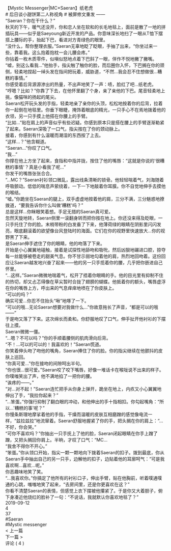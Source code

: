 <br/>
【Mystic Messenger|MC×Saeran】纸老虎<br/>
# 后日谈小甜饼第二人称视角 # 被屏修文重发 ——<br/>
“Saeran？你在干什么？”<br/>
秋天的下午，暖气还没开，你和恋人坐在软和的长毛地毯上，面前是散了一地的拼插玩具——似乎是Saeyoung新近开发的产品。你意味深长地扫了一眼从T恤下摆搭上腰际的手，抬起下巴，看进对方青绿色的眼里。<br/>
“没什么，帮你整理衣服。”Saeran无辜地眨了眨眼，手抽了出来，“你坐过来一些，靠着我。这么抱着抱枕一会儿腰会疼。”<br/>
你拈着一枚木质零件，似嗔似怒地点着下巴斜了一眼，佯作不悦地撇了撇嘴。<br/>
“嘘，别这么看我...”他抬手，指尖触了触你的脸，而后圈你入怀，下巴搁在你的颈侧，轻柔地捏起一绰头发在指间把玩着，威胁道，“不然...我会忍不住想做很...糟糕的事情。”<br/>
你感受着后背源源渗出的热量，不出声地笑了一声：啧，脸红了吧...纸老虎。<br/>
“哼嗯？比如？”你靠了下去，在他怀里翻了个身，亲了亲他的下巴。尾音轻柔地上挑，像猫咪的扬起的尾尖。<br/>
Saeran松开玩头发的手指，轻柔地亲了亲你的头顶，松松地按着你的后背，拉着你一起倒在地毯里。你垂下眼睫，掩饰着眼底的精光，一只手心不在焉地拨着他的衣领，另一只手摸上他搭在你腰上的手臂。<br/>
“比如...”贴在肩上的声音似乎有些迟疑。你感到原本只是搭在腰上的手臂逐渐勒紧了起来。Saeran深吸了一口气，指尖按在了你的颈动脉上。<br/>
接着，你感到有什么温暖而潮湿的东西按了上去。<br/>
“这样...？”他含糊道。<br/>
“Saeran...”你叹了口气。<br/>
“我...”<br/>
你撑在他上方坐了起来，食指和中指并拢，按住了他的嘴唇：“这就是你说的'很糟糕的事情'？真是小看我了呢...”<br/>
你发干的嘴唇张张合合。<br/>
“...MC？”Saeran衬衫领口微乱，露出线条清晰的锁骨。他轻轻喘着气，刘海随着呼吸颤动。低低的喘息声萦绕着，一下一下地敲着你耳膜。你不自觉地伸手去摸他的喉结。<br/>
“嘘。”你跪坐在Saeran的腿上，双手虚虚地按着他的肩，三分不满，三分魅惑地撩拨道，“要我告诉你什么叫做'糟糕'吗？”<br/>
总是这样...你眯眼笑着想。手足无措的Saeran真可爱。<br/>
忽然天旋地转，Saeran侧里一滚翻身转而把你按在地上。你还没来得及眨眼，一只手托住了你的脸。末梢带粉的白发垂了下来，他薄荷绿的眼睛在阴影里闪闪发亮，眼底翻滚着的欲望像台风登陆时的海面。它们在你的视野里快速放大...你的视野黑了下来。<br/>
是Saeran伸手遮住了你的眼睛，他的吻落了下来。<br/>
开始是小心翼翼地碰触，接着是试探性地舔吻和吸吮，然后凶狠地碾进口腔，掠夺每一丝能够被卷走的甜美气息。你不甘示弱地勾着他的肩，热烈地回吻着。这份回应让Saeran越发地兴奋了起来——他的另一只手揽着你的腰，几乎把你嵌进自己怀里。<br/>
“...这样。”Saeran微微地喘着气，松开了捂着你眼睛的手。他的目光里有抑制不住的热切，却又忐忑得像在草尖暂时合拢了翅膀的蝴蝶。他抵着你的额头，嘴唇虚浮在你的嘴唇上方，呼出来的气息痒痒地喷在了你皮肤上。<br/>
“可以的吗？”<br/>
确实可爱...你忍不住抬头“啾”地啄了一下。<br/>
“可以的哦...无论Saeran想要对我做什么...”你故意拖长了声音，“都是可以的哦——”<br/>
于是吻又落了下来。这次绵长而柔和。你舒服地叹了口气，伸手扯开他衬衫的下摆往上摸。<br/>
Saeran微微一僵。<br/>
“...嗯？不可以吗？”你的手顺着腰侧的肌肉滑向后背。<br/>
“不！...可以的可以的！我喜欢的！”Saeran慌道。<br/>
你笑着伸头吻了吻他的嘴角，Saeran捧住了你的脸。你的指尖继续在他颤抖的皮肤上巡回。<br/>
“你真可爱...”你在接吻的间隙呵出半句。<br/>
“你也很...很可爱。”Saeran咬了咬下嘴唇，好像一堆话卡在喉咙说不出来的样子。你噗嗤笑出了声，他不满地掐了一把你的腰。<br/>
“诶疼的——。”<br/>
“对...对不起！”Saeran连忙把手从你身上弹开，跪坐在地上，内疚又小心翼翼地伸出了手，“我拉你起来？”<br/>
“...笨蛋。”你强行抑制了翻白眼的冲动，和他伸出的手十指相扣。你勾起嘴角：“所以...'糟糕的事'呢？”<br/>
你慢条斯理地摩挲着他的手指，干燥而温暖的皮肤互相磨蹭的感觉像电流一样，“兹拉兹拉”地流窜着。Saeran舒服地握紧了你的手，把头搁在你的肩上：“...不好，你会哭。”<br/>
“可你不喜欢吗？”你抽出一只手抚上了他的脸，Saeran闭起眼睛在你手上蹭了蹭，又把头搁回你肩上。半晌，才叹了口气：“MC...<br/>
“我舍不得你不开心。”<br/>
“笨蛋。”你从领口开始，指尖一颗一颗地向下拨着Saeran的扣子。拨到最底，你从Saeran手中抽出自己的另一只手，边解他的扣子，边贴着他的耳廓呵气：“可是我喜欢啊...喜欢...呢。”<br/>
你恶趣味地笑了笑。<br/>
“...我喜欢你。”你搞定了他所有的衬衫口子，伸出手臂，贴在他胸前，听着噗通噗通的心跳，嗤嗤地笑了起来，“去房间里，还是你更喜欢在这？”<br/>
你看不清楚Saeran的表情，但感觉上衣下摆被他攥紧了。于是你又大着胆子，俯下身凑近他烧红的脸补了一句：“不说话，我就默认你喜欢地毯了？”<br/>
2019-09-12<br/>
4<br/>
37<br/>
#Saeran<br/>
#Mystic messenger<br/>
< 上一篇<br/>
下一篇 ><br/>
评论 ( 4 )<br/>
